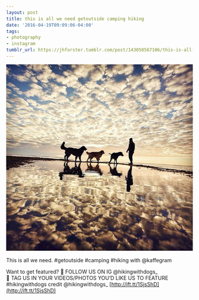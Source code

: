 ```yaml
---
layout: post
title: this is all we need getoutside camping hiking
date: '2016-04-19T09:09:06-04:00'
tags:
- photography
- instagram
tumblr_url: https://jhforster.tumblr.com/post/143058567106/this-is-all-we-need-getoutside-camping-hiking
---
```

 ![](/tumblr_files/tumblr_o5rgcw5HhX1uxadqoo1_1280.jpg)  

This is all we need. #getoutside #camping #hiking with @kaffegram

Want to get featured? 🗻 FOLLOW US ON IG @hikingwithdogs\_  
🐶 TAG US IN YOUR VIDEOS/PHOTOS YOU’D LIKE US TO FEATURE #hikingwithdogs credit @hikingwithdogs\_ [http://ift.tt/1SjsShD](http://ift.tt/1SjsShD)

